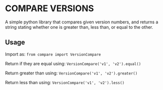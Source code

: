 # COMPARE VERSIONS
A simple python library that compares given version numbers, and returns a string stating whether one is greater than, less than, or equal to the other.

## Usage
Import as: `from compare import VersionCompare`

Return if they are equal using: `VersionCompare('v1', 'v2').equal()`

Return greater than using: `VersionCompare('v1', 'v2').greater()`

Return less than using: `VersionCompare('v1', 'v2').less()`
